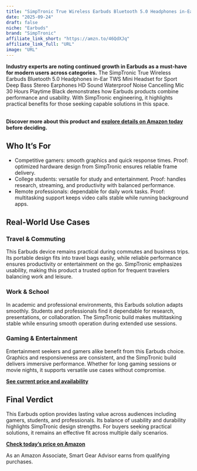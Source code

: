 ```yaml
---
title: "SimpTronic True Wireless Earbuds Bluetooth 5.0 Headphones in-Ear TWS Mini Headset for Sport Deep Bass Stereo Earphones HD Sound Waterproof Noise Cancelling Mic 30 Hours Playtime Black"
date: "2025-09-24"
draft: false
niche: "Earbuds"
brand: "SimpTronic"
affiliate_link_short: "https://amzn.to/46QdXJq"
affiliate_link_full: "URL"
image: "URL"
---
```


<p><strong>Industry experts are noting continued growth in Earbuds as a must-have for modern users across categories.</strong> The SimpTronic True Wireless Earbuds Bluetooth 5.0 Headphones in-Ear TWS Mini Headset for Sport Deep Bass Stereo Earphones HD Sound Waterproof Noise Cancelling Mic 30 Hours Playtime Black demonstrates how Earbuds products combine performance and usability. With SimpTronic engineering, it highlights practical benefits for those seeking capable solutions in this space.</p>
<br>
<strong>Discover more about this product and <a href="https://amzn.to/46QdXJq" rel="nofollow sponsored">explore details on Amazon today</a> before deciding.</strong>
<br>

<h2>Who It’s For</h2>
<ul>
  <li>Competitive gamers: smooth graphics and quick response times. Proof: optimized hardware design from SimpTronic ensures reliable frame delivery.</li>
  <li>College students: versatile for study and entertainment. Proof: handles research, streaming, and productivity with balanced performance.</li>
  <li>Remote professionals: dependable for daily work tasks. Proof: multitasking support keeps video calls stable while running background apps.</li>
</ul>

<h2>Real-World Use Cases</h2>

<h3>Travel & Commuting</h3>
<p>This Earbuds device remains practical during commutes and business trips. Its portable design fits into travel bags easily, while reliable performance ensures productivity or entertainment on the go. SimpTronic emphasizes usability, making this product a trusted option for frequent travelers balancing work and leisure.</p>

<h3>Work & School</h3>
<p>In academic and professional environments, this Earbuds solution adapts smoothly. Students and professionals find it dependable for research, presentations, or collaboration. The SimpTronic build makes multitasking stable while ensuring smooth operation during extended use sessions.</p>

<h3>Gaming & Entertainment</h3>
<p>Entertainment seekers and gamers alike benefit from this Earbuds choice. Graphics and responsiveness are consistent, and the SimpTronic build delivers immersive performance. Whether for long gaming sessions or movie nights, it supports versatile use cases without compromise.</p>

<p><strong><a href="https://amzn.to/46QdXJq" rel="nofollow sponsored">See current price and availability</a></strong></p>

<h2>Final Verdict</h2>
<p>This Earbuds option provides lasting value across audiences including gamers, students, and professionals. Its balance of usability and durability highlights SimpTronic design strengths. For buyers seeking practical solutions, it remains an effective fit across multiple daily scenarios.</p>

<p><strong><a href="https://amzn.to/46QdXJq" rel="nofollow sponsored">Check today’s price on Amazon</a></strong></p>

<p>As an Amazon Associate, Smart Gear Advisor earns from qualifying purchases.</p>

